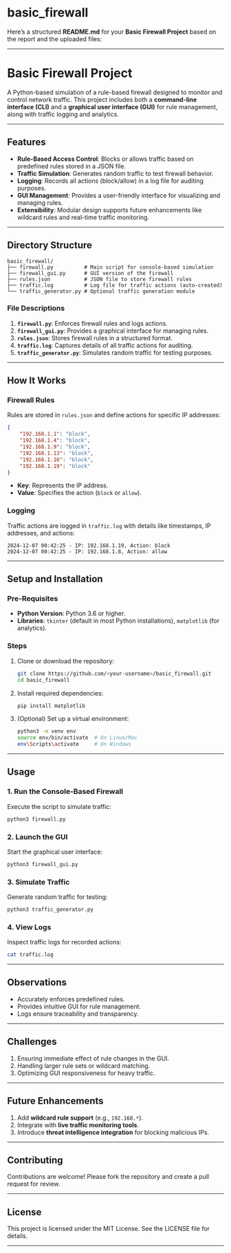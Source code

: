 # basic_firewall
Here’s a structured **README.md** for your **Basic Firewall Project** based on the report and the uploaded files:

---

# **Basic Firewall Project**

A Python-based simulation of a rule-based firewall designed to monitor and control network traffic. This project includes both a **command-line interface (CLI)** and a **graphical user interface (GUI)** for rule management, along with traffic logging and analytics.

---

## **Features**
- **Rule-Based Access Control**: Blocks or allows traffic based on predefined rules stored in a JSON file.
- **Traffic Simulation**: Generates random traffic to test firewall behavior.
- **Logging**: Records all actions (block/allow) in a log file for auditing purposes.
- **GUI Management**: Provides a user-friendly interface for visualizing and managing rules.
- **Extensibility**: Modular design supports future enhancements like wildcard rules and real-time traffic monitoring.

---

## **Directory Structure**
```
basic_firewall/
├── firewall.py          # Main script for console-based simulation
├── firewall_gui.py      # GUI version of the firewall
├── rules.json           # JSON file to store firewall rules
├── traffic.log          # Log file for traffic actions (auto-created)
└── traffic_generator.py # Optional traffic generation module
```

### **File Descriptions**
1. **`firewall.py`**: Enforces firewall rules and logs actions.
2. **`firewall_gui.py`**: Provides a graphical interface for managing rules.
3. **`rules.json`**: Stores firewall rules in a structured format.
4. **`traffic.log`**: Captures details of all traffic actions for auditing.
5. **`traffic_generator.py`**: Simulates random traffic for testing purposes.

---

## **How It Works**
### **Firewall Rules**
Rules are stored in `rules.json` and define actions for specific IP addresses:
```json
{
    "192.168.1.1": "block",
    "192.168.1.4": "block",
    "192.168.1.9": "block",
    "192.168.1.13": "block",
    "192.168.1.16": "block",
    "192.168.1.19": "block"
}
```

- **Key**: Represents the IP address.
- **Value**: Specifies the action (`block` or `allow`).

### **Logging**
Traffic actions are logged in `traffic.log` with details like timestamps, IP addresses, and actions:
```
2024-12-07 00:42:25 - IP: 192.168.1.19, Action: block
2024-12-07 00:42:25 - IP: 192.168.1.8, Action: allow
```

---

## **Setup and Installation**
### **Pre-Requisites**
- **Python Version**: Python 3.6 or higher.
- **Libraries**: `tkinter` (default in most Python installations), `matplotlib` (for analytics).

### **Steps**
1. Clone or download the repository:
   ```bash
   git clone https://github.com/<your-username>/basic_firewall.git
   cd basic_firewall
   ```
2. Install required dependencies:
   ```bash
   pip install matplotlib
   ```
3. (Optional) Set up a virtual environment:
   ```bash
   python3 -m venv env
   source env/bin/activate  # On Linux/Mac
   env\Scripts\activate     # On Windows
   ```

---

## **Usage**
### **1. Run the Console-Based Firewall**
Execute the script to simulate traffic:
```bash
python3 firewall.py
```

### **2. Launch the GUI**
Start the graphical user interface:
```bash
python3 firewall_gui.py
```

### **3. Simulate Traffic**
Generate random traffic for testing:
```bash
python3 traffic_generator.py
```

### **4. View Logs**
Inspect traffic logs for recorded actions:
```bash
cat traffic.log
```

---

## **Observations**
- Accurately enforces predefined rules.
- Provides intuitive GUI for rule management.
- Logs ensure traceability and transparency.

---

## **Challenges**
1. Ensuring immediate effect of rule changes in the GUI.
2. Handling larger rule sets or wildcard matching.
3. Optimizing GUI responsiveness for heavy traffic.

---

## **Future Enhancements**
1. Add **wildcard rule support** (e.g., `192.168.*`).
2. Integrate with **live traffic monitoring tools**.
3. Introduce **threat intelligence integration** for blocking malicious IPs.

---

## **Contributing**
Contributions are welcome! Please fork the repository and create a pull request for review.

---

## **License**
This project is licensed under the MIT License. See the LICENSE file for details.

---

